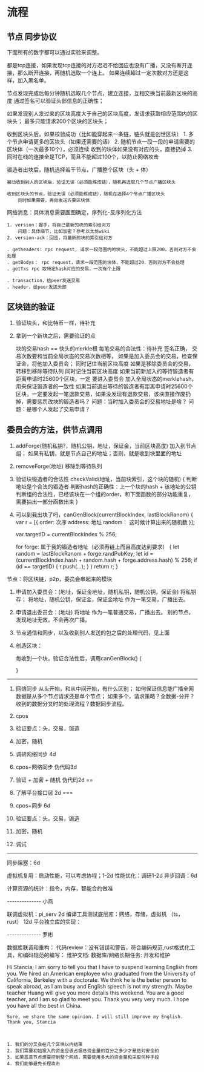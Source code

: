 
# 流程

## 节点 同步协议

下面所有的数字都可以通过实验来调整。

都是tcp连接，如果发现tcp连接的对方迟迟不给回应也没有广播，又没有断开连接，那么断开连接，再随机选取一个连上。
    如果连续超过一定次数对方还是这样，加入黑名单。

节点发现完成后每分钟随机选取几个节点，建立连接，互相交换当前最新区块的高度
    通过签名可以验证头部信息的正确性；

如果发现别人发过来的区块高度大于自己的区块高度，发请求获取相应范围内的区块头；
    最多只能请求200个区块的区块头；

收到区块头后，如果校验成功（比如能穿起来一条链，链头就是创世区块）
    1. 多个节点申请更多的区块头（如果还需要的话）
    2. 随机节点一段一段的申请需要的区块体（一次最多10个），必须连续
        收到的块体如果没有对应的头，直接扔掉
    3. 同时在线的连接全是TCP，而且不能超过100个，以防止网络攻击

锻造者出块后，随机选择若干节点，广播整个区块（头 + 体）

    被动收到别人的区块后，验证无误（必须能练成链），随机再选取几个节点广播区块头

    收到区块头的节点，验证无误（必须能练成链），随机在选择4个节点广播区块头
        同时如果需要，再向发送方要区块体

网络消息：具体消息需要画图确定，序列化-反序列化方法

    1. version：握手，将自己最新的块的索引给对方
        问题：具体细节，比如加密？参考以太坊wiki
    2. version-ack：回应，将最新的块的索引给对方
    
    . getheaders: rpc request, 请求一段范围内的块头，不能超过上限200，否则对方不会处理
    . getBodys： rpc request，请求一段范围的块体，不能超过20，否则对方不会处理
    . getTxs rpc 取特定hash对应的交易，一次有个上限

    . transaction，给peer发送交易
    . header，给peer发送头部
    
## 区块链的验证

1. 验证块头，和比特币一样，待补充

2. 拿到一个新块之后，需要验证的点

    块的交易hash == 快头的merkle根
    每笔交易的合法性：待补充
        签名正确，
        交易次数要和当前全局状态的交易次数相等，
        如果是加入委员会的交易，检查保证金，将他加入委员会；
            同时记住当前区块高度
        如果是移除委员会的交易，转移到移除等待队列
            同时记住当前区块高度
    如果当前新加入的等待锻造者有距离申请时25600个区块，一定 要进入委员会
        加入全局状态的merklehash，用来保证锻造者的一致性
    如果当前退出等待的锻造者有距离申请时25600个区块，一定要发起一笔退款交易，如果没发现有退款交易，该块直接作废扔掉，需要惩罚改块的锻造者吗？
        问题：当时加入委员会的交易地址是啥？
        问题：是哪个人发起了交易申请？

## 委员会的方法，供节点调用

1. addForge(随机私钥?，随机公钥，地址，保证金，当前区块高度)
    加入到节点组；
    如果有私钥，就是节点自己的地址；否则，就是收到块里面的地址

2. removeForge(地址)
    移除到等待队列

3. 验证块锻造者的合法性 checkValid(地址，当前块索引，这个块的随机) {
    判断地址是个合法的锻造者
    判断hash的正确性：上一个块的hash + 该地址的公钥
    判断组的合法性，已经该块在一个组的order，和下面函数的部分功能重复，需要抽出一部分函数出来
}

3. 可以到我出块了吗，canGenBlock(currentBlockIndex, lastBlockRanom) {
    var r = [{
        order: 次序
        address:  地址
        random： 这时候计算出来的随机数
    }];

    var targetID = currentBlockIndex % 256;
    
    for forge: 属于我的锻造者地址（必须再链上而且高度达到要求） {
        let random = lastBlockRanom + forge.randPubKey;
        let id = (currentBlockIndex.hash + random.hash + forge.address.hash) % 256;
        if (id == targetID) {
            r.push(...);
        }
    }
    return r;
}

节点：将区块链，p2p，委员会串起来的模块

1. 申请加入委员会：(地址，保证金地址，随机私钥，随机公钥，保证金)
    将私钥存；
    将地址，随机公钥，保证金，保证金地址 作为一笔交易，广播出去。
    
2. 申请退出委员会：(地址)
    将地址 作为一笔普通交易，广播出去。
    别的节点，发现地址无效，不会再次广播。

3. 节点通信和同步，以及收到别人发送的包之后的处理代码，见上面

4. 创造区块：

    每收到一个块，验证合法性后，调用canGenBlock() {
        
    }

---------------------

1. 网络同步
    从头开始，和从中间开始，有什么区别；
    如何保证信息能广播全网
    数据是从多个节点请求还是单个节点；
        如果多个，请求策略？全数据-分开？
    收到的数据分叉时的处理流程？数据同步流程。

2. cpos 

2. 验证要点：头，交易，锻造

3. 加密，随机


1. 调研网络同步 4d

2. cpos+网络同步 伪代码3d

3. 验证 + 加密 + 随机 伪代码2d
==
4. 了解平台接口层 2d
===
1. cpos+同步 6d

2. 验证要点：头，交易，锻造

3. 加密，随机

4. 调试

------------------------------

同步阻塞：6d

虚拟机复用：启动性能，可以考虑协程；1-2d
性能优化：调研1-2d
异步回调：6d

计算资源的统计：指令，内存，智能合约做准

-------------- 小燕

联调虚拟机：pi_serv 2d
编译工具测试底层库：网络，存储，虚拟机 （ts，rust） 12d
平台独立库的实现：

-------------- 罗彬

数据库联调和重构：
代码review：没有错误和警告，符合编码规范,rust格式化工具，和编码规范的编写：
维护文档:
数据库/网络长期任务: 开发和维护

Hi Stancia,
    I am sorry to tell you that I have to suspend learning English from you. We hired an American employee who graduated from the University of California, Berkeley with a doctorate. We think he is the better person to speak abroad, as I am busy and English speech is not my strength. Maybe teacher Huang will give you more details this weekend. You are a good teacher, and I am so glad to meet you. Thank you very very much. I hope you have all the best in China.

    Sure, we share the same opinion. I will still improve my English. Thank you, Stancia


    
    1. 我们的分叉会在几个区块以内结束
    2. 我们需要初始投入的资金应该占据总资金量的百分之多少才是绝对安全的
    3. 如果恶意节点想要控制整个网络，需要使用多大的资金量和采取何种手段
    4. 我们能够避免长程攻击